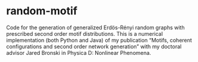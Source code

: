 # random-motif
Code for the generation of generalized Erdös-Rényi random graphs with prescribed second order motif distributions. This is a numerical implementation (both Python and Java) of my publication “Motifs, coherent configurations and second order network generation” with my doctoral advisor Jared Bronski in Physica D: Nonlinear Phenomena.
